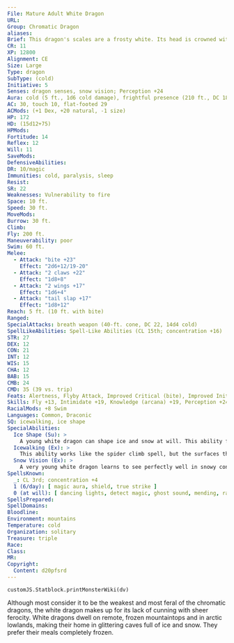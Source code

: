 ```yaml
---
File: Mature Adult White Dragon
URL: 
Group: Chromatic Dragon
aliases: 
Brief: This dragon's scales are a frosty white. Its head is crowned with slender horns, with a thin membrane stretched between them.
CR: 11
XP: 12800
Alignment: CE
Size: Large
Type: dragon
SubType: (cold)
Initiative: 5
Senses: dragon senses, snow vision; Perception +24
Aura: cold (5 ft., 1d6 cold damage), frightful presence (210 ft., DC 18)
AC: 30, touch 10, flat-footed 29
ACMods: (+1 Dex, +20 natural, -1 size)
HP: 172
HD: (15d12+75)
HPMods: 
Fortitude: 14
Reflex: 12
Will: 11
SaveMods: 
DefensiveAbilities: 
DR: 10/magic
Immunities: cold, paralysis, sleep
Resist: 
SR: 22
Weaknesses: Vulnerability to fire
Space: 10 ft.
Speed: 30 ft.
MoveMods: 
Burrow: 30 ft.
Climb: 
Fly: 200 ft.
Maneuverability: poor
Swim: 60 ft.
Melee: 
  - Attack: "bite +23"
    Effect: "2d6+12/19-20"
  - Attack: "2 claws +22"
    Effect: "1d8+8"
  - Attack: "2 wings +17"
    Effect: "1d6+4"
  - Attack: "tail slap +17"
    Effect: "1d8+12"
Reach: 5 ft. (10 ft. with bite)
Ranged: 
SpecialAttacks: breath weapon (40-ft. cone, DC 22, 14d4 cold)
SpellLikeAbilities: Spell-Like Abilities (CL 15th; concentration +16)  At will-fog cloud, gust of wind
STR: 27
DEX: 12
CON: 21
INT: 12
WIS: 15
CHA: 12
BAB: 15
CMB: 24
CMD: 35 (39 vs. trip)
Feats: Alertness, Flyby Attack, Improved Critical (bite), Improved Initiative, Lightning Reflexes, Power Attack, Vital Strike, Weapon Focus (bite)
Skills: Fly +13, Intimidate +19, Knowledge (arcana) +19, Perception +24, Spellcraft +19, Stealth +15, Swim +34
RacialMods: +8 Swim
Languages: Common, Draconic
SQ: icewalking, ice shape
SpecialAbilities:
  Ice Shape (Su): >
    A young white dragon can shape ice and snow at will. This ability functions as stone shape, but only targeting ice and snow, not stone. A white dragon's caster level for this effect is equal to its Hit Dice.
  Icewalking (Ex): >
    This ability works like the spider climb spell, but the surfaces the dragon climbs must be icy. The dragon can move across icy surfaces without penalty and does not need to make Acrobatics checks to run or charge on ice.
  Snow Vision (Ex): >
    A very young white dragon learns to see perfectly well in snowy conditions. A white dragon does not suffer any penalties to Perception checks while in snow.
SpellsKnown:
  _: CL 3rd; concentration +4
  1 (6/day): [ magic aura, shield, true strike ]
  0 (at will): [ dancing lights, detect magic, ghost sound, mending, ray of frost ]
SpellsPrepared: 
SpellDomains: 
Bloodline: 
Environment: mountains
Temperature: cold
Organization: solitary
Treasure: triple
Race: 
Class: 
MR: 
Copyright:
  Content: d20pfsrd
---
```

```dataviewjs
customJS.Statblock.printMonsterWiki(dv)
```
Although most consider it to be the weakest and most feral of the chromatic dragons, the white dragon makes up for its lack of cunning with sheer ferocity. White dragons dwell on remote, frozen mountaintops and in arctic lowlands, making their home in glittering caves full of ice and snow. They prefer their meals completely frozen.
